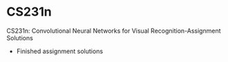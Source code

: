 # CS231n

CS231n: Convolutional Neural Networks for Visual Recognition-Assignment Solutions
- Finished assignment solutions
